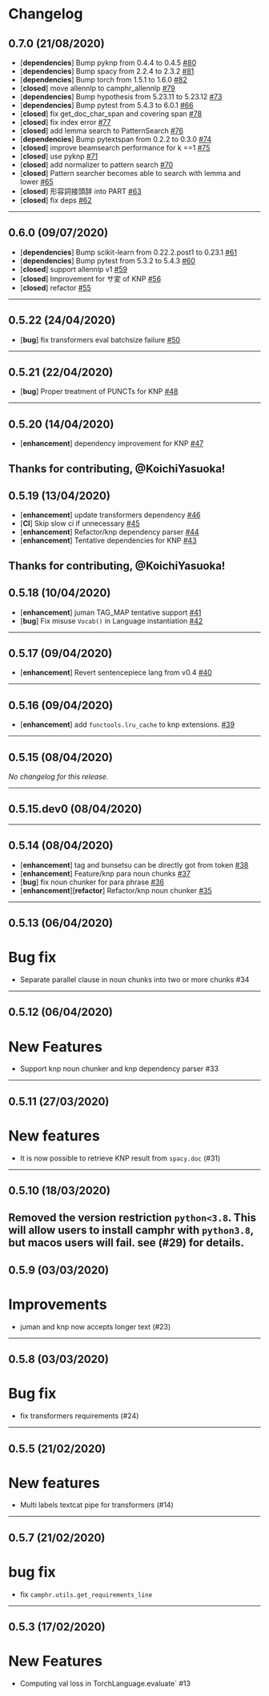 # Changelog

## 0.7.0 (21/08/2020)
- [**dependencies**] Bump pyknp from 0.4.4 to 0.4.5 [#80](https://github.com/PKSHATechnology-Research/camphr/pull/80)
- [**dependencies**] Bump spacy from 2.2.4 to 2.3.2 [#81](https://github.com/PKSHATechnology-Research/camphr/pull/81)
- [**dependencies**] Bump torch from 1.5.1 to 1.6.0 [#82](https://github.com/PKSHATechnology-Research/camphr/pull/82)
- [**closed**] move allennlp to camphr_allennlp [#79](https://github.com/PKSHATechnology-Research/camphr/pull/79)
- [**dependencies**] Bump hypothesis from 5.23.11 to 5.23.12 [#73](https://github.com/PKSHATechnology-Research/camphr/pull/73)
- [**dependencies**] Bump pytest from 5.4.3 to 6.0.1 [#66](https://github.com/PKSHATechnology-Research/camphr/pull/66)
- [**closed**] fix get_doc_char_span and covering span [#78](https://github.com/PKSHATechnology-Research/camphr/pull/78)
- [**closed**] fix index error [#77](https://github.com/PKSHATechnology-Research/camphr/pull/77)
- [**closed**] add lemma search to PatternSearch [#76](https://github.com/PKSHATechnology-Research/camphr/pull/76)
- [**dependencies**] Bump pytextspan from 0.2.2 to 0.3.0 [#74](https://github.com/PKSHATechnology-Research/camphr/pull/74)
- [**closed**] improve beamsearch performance for k ==1 [#75](https://github.com/PKSHATechnology-Research/camphr/pull/75)
- [**closed**] use pyknp [#71](https://github.com/PKSHATechnology-Research/camphr/pull/71)
- [**closed**] add normalizer to pattern search [#70](https://github.com/PKSHATechnology-Research/camphr/pull/70)
- [**closed**] Pattern searcher becomes able to search with lemma and lower [#65](https://github.com/PKSHATechnology-Research/camphr/pull/65)
- [**closed**] 形容詞接頭辞 into PART [#63](https://github.com/PKSHATechnology-Research/camphr/pull/63)
- [**closed**] fix deps [#62](https://github.com/PKSHATechnology-Research/camphr/pull/62)

---

## 0.6.0 (09/07/2020)
- [**dependencies**] Bump scikit-learn from 0.22.2.post1 to 0.23.1 [#61](https://github.com/PKSHATechnology-Research/camphr/pull/61)
- [**dependencies**] Bump pytest from 5.3.2 to 5.4.3 [#60](https://github.com/PKSHATechnology-Research/camphr/pull/60)
- [**closed**] support allennlp v1 [#59](https://github.com/PKSHATechnology-Research/camphr/pull/59)
- [**closed**] Improvement for サ変 of KNP [#56](https://github.com/PKSHATechnology-Research/camphr/pull/56)
- [**closed**] refactor [#55](https://github.com/PKSHATechnology-Research/camphr/pull/55)

---

## 0.5.22 (24/04/2020)
- [**bug**] fix transformers eval batchsize failure [#50](https://github.com/PKSHATechnology-Research/camphr/pull/50)

---

## 0.5.21 (22/04/2020)
- [**bug**] Proper treatment of PUNCTs for KNP [#48](https://github.com/PKSHATechnology-Research/camphr/pull/48)

---

## 0.5.20 (14/04/2020)
- [**enhancement**] dependency improvement for KNP [#47](https://github.com/PKSHATechnology-Research/camphr/pull/47)

Thanks for contributing, @KoichiYasuoka!
---

## 0.5.19 (13/04/2020)
- [**enhancement**] update transformers dependency [#46](https://github.com/PKSHATechnology-Research/camphr/pull/46)
- [**CI**] Skip slow ci if unnecessary [#45](https://github.com/PKSHATechnology-Research/camphr/pull/45)
- [**enhancement**] Refactor/knp dependency parser [#44](https://github.com/PKSHATechnology-Research/camphr/pull/44)
- [**enhancement**] Tentative dependencies for KNP [#43](https://github.com/PKSHATechnology-Research/camphr/pull/43)

Thanks for contributing, @KoichiYasuoka!
---

## 0.5.18 (10/04/2020)
- [**enhancement**] juman TAG_MAP tentative support [#41](https://github.com/PKSHATechnology-Research/camphr/pull/41)
- [**bug**] Fix misuse `Vocab()` in Language instantiation [#42](https://github.com/PKSHATechnology-Research/camphr/pull/42)

---

## 0.5.17 (09/04/2020)
- [**enhancement**] Revert sentencepiece lang from v0.4 [#40](https://github.com/PKSHATechnology-Research/camphr/pull/40)

---

## 0.5.16 (09/04/2020)
- [**enhancement**] add `functools.lru_cache` to knp extensions. [#39](https://github.com/PKSHATechnology-Research/camphr/pull/39)

---

## 0.5.15 (08/04/2020)
*No changelog for this release.*

---

## 0.5.15.dev0 (08/04/2020)


---

## 0.5.14 (08/04/2020)
- [**enhancement**] tag and bunsetsu can be directly got from token [#38](https://github.com/PKSHATechnology-Research/camphr/pull/38)
- [**enhancement**] Feature/knp para noun chunks [#37](https://github.com/PKSHATechnology-Research/camphr/pull/37)
- [**bug**] fix noun chunker for para phrase [#36](https://github.com/PKSHATechnology-Research/camphr/pull/36)
- [**enhancement**][**refactor**] Refactor/knp noun chunker [#35](https://github.com/PKSHATechnology-Research/camphr/pull/35)

---

## 0.5.13 (06/04/2020)
# Bug fix

- Separate parallel clause in noun chunks into two or more chunks #34
---

## 0.5.12 (06/04/2020)
# New Features

- Support knp noun chunker and knp dependency parser #33
---

## 0.5.11 (27/03/2020)
# New features

- It is now possible to retrieve KNP result from `spacy.doc` (#31)
---

## 0.5.10 (18/03/2020)
Removed the version restriction `python<3.8`. This will allow users to install camphr with `python3.8`, but macos users will fail. see (#29) for details.
---

## 0.5.9 (03/03/2020)
# Improvements

- juman and knp now accepts longer text (#23)
---

## 0.5.8 (03/03/2020)
# Bug fix

- fix transformers requirements (#24)
---

## 0.5.5 (21/02/2020)
# New features

- Multi labels textcat pipe for transformers (#14)
---

## 0.5.7 (21/02/2020)
# bug fix

- fix `camphr.utils.get_requirements_line`
---

## 0.5.3 (17/02/2020)
# New Features

- Computing val loss in TorchLanguage.evaluate` #13